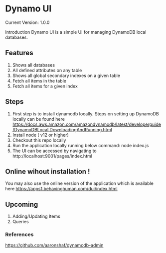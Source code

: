 # Dynamo UI

Current Version: 1.0.0

Introduction
Dynamo UI is a simple UI for managing DynamoDB local databases. 

## Features
1. Shows all databases
2. All defined attributes on any table
3. Shows all global secondary indexes on a given table
4. Fetch all items in the table
5. Fetch all items for a given index

## Steps
1. First step is to install dynamodb locally. Steps on setting up DynamoDB locally can be found here https://docs.aws.amazon.com/amazondynamodb/latest/developerguide/DynamoDBLocal.DownloadingAndRunning.html
2. Install node ( v12 or higher)
3. Checkout this repo locally 
4. Run the application locally running below command:
    node index.js
5. The UI can be accessed by navigating to http://localhost:9001/pages/index.html

## Online wihout installation !
You may also use the online version of the application which is available here 
https://apps1.behavinghuman.com/dui/index.html 

## Upcoming
1. Adding/Updating Items
2. Queries

### References
https://github.com/aaronshaf/dynamodb-admin












